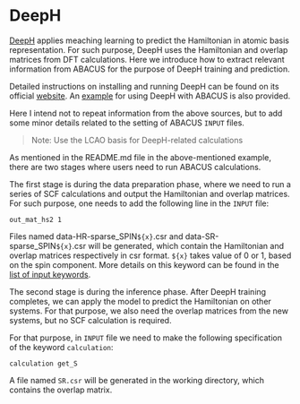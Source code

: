 # DeepH

[DeepH](https://doi.org/10.1038/s43588-022-00265-6) applies meaching learning to predict the Hamiltonian in atomic basis representation. For such purpose, DeepH uses the Hamiltonian and overlap matrices from DFT calculations. Here we introduce how to extract relevant information from ABACUS for the purpose of DeepH training and prediction.

Detailed instructions on installing and running DeepH can be found on its official [website](https://deeph-pack.deepmodeling.com/en/latest/#deeph). An [example](https://deeph-pack.deepmodeling.com/en/latest/demo/demo3.html) for using DeepH with ABACUS is also provided.

Here I intend not to repeat information from the above sources, but to add some minor details related to the setting of ABACUS `INPUT` files.

> Note: Use the LCAO basis for DeepH-related calculations

As mentioned in the README.md file in the above-mentioned example, there are two stages where users need to run ABACUS calculations.

The first stage is during the data preparation phase, where we need to run a series of SCF calculations and output the Hamiltonian and overlap matrices. For such purpose, one needs to add the following line in the `INPUT` file:

```
out_mat_hs2 1
```

Files named data-HR-sparse_SPIN`${x}`.csr and data-SR-sparse_SPIN`${x}`.csr will be generated, which contain the Hamiltonian and overlap matrices respectively in csr format. `${x}` takes value of 0 or 1, based on the spin component. More details on this keyword can be found in the [list of input keywords](../input_files/input-main.md#out_mat_hs2).

The second stage is during the inference phase. After DeepH training completes, we can apply the model to predict the Hamiltonian on other systems. For that purpose, we also need the overlap matrices from the new systems, but no SCF calculation is required.

For that purpose, in `INPUT` file we need to make the following specification of the keyword `calculation`:

```
calculation get_S
```

A file named `SR.csr` will be generated in the working directory, which contains the overlap matrix.

